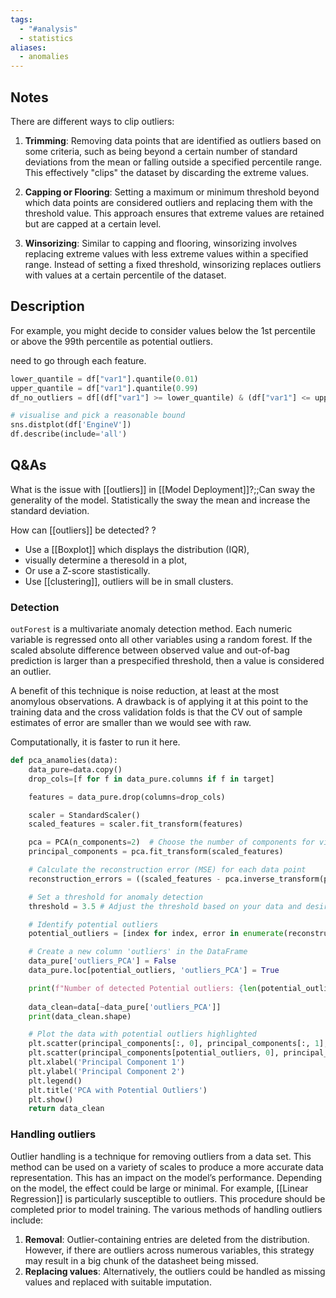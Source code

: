 ```yaml
---
tags:
  - "#analysis"
  - statistics
aliases:
  - anomalies
---
```


## Notes



There are different ways to clip outliers:

1. **Trimming**: Removing data points that are identified as outliers based on some criteria, such as being beyond a certain number of standard deviations from the mean or falling outside a specified percentile range. This effectively "clips" the dataset by discarding the extreme values.
    
2. **Capping or Flooring**: Setting a maximum or minimum threshold beyond which data points are considered outliers and replacing them with the threshold value. This approach ensures that extreme values are retained but are capped at a certain level.
    
3. **Winsorizing**: Similar to capping and flooring, winsorizing involves replacing extreme values with less extreme values within a specified range. Instead of setting a fixed threshold, winsorizing replaces outliers with values at a certain percentile of the dataset.
## Description

For example, you might decide to consider values below the 1st percentile or above the 99th percentile as potential outliers.

need to go through each feature.
```python
lower_quantile = df["var1"].quantile(0.01)
upper_quantile = df["var1"].quantile(0.99)
df_no_outliers = df[(df["var1"] >= lower_quantile) & (df["var1"] <= upper_quantile)]

# visualise and pick a reasonable bound
sns.distplot(df['EngineV'])
df.describe(include='all')
```

## Q&As

What is the issue with [[outliers]] in [[Model Deployment]]?;;Can sway the generality of the model. Statistically the sway the mean and increase the standard deviation.

How can [[outliers]] be detected?
?
- Use a [[Boxplot]] which displays the distribution (IQR),
- visually determine a theresold in a plot,
- Or use a Z-score stastistically.
- Use [[clustering]], outliers will be in small clusters.


### Detection

`outForest` is a multivariate anomaly detection method. Each numeric variable is regressed onto all other variables using a random forest. If the scaled absolute difference between observed value and out-of-bag prediction is larger than a prespecified threshold, then a value is considered an outlier.

A benefit of this technique is noise reduction, at least at the most anomylous observations. A drawback is of applying it at this point to the training data and the cross validation folds is that the CV out of sample estimates of error are smaller than we would see with raw.

Computationally, it is faster to run it here.

```python
def pca_anamolies(data):
    data_pure=data.copy()
    drop_cols=[f for f in data_pure.columns if f in target]

    features = data_pure.drop(columns=drop_cols)

    scaler = StandardScaler()
    scaled_features = scaler.fit_transform(features)

    pca = PCA(n_components=2)  # Choose the number of components for visualization
    principal_components = pca.fit_transform(scaled_features)

    # Calculate the reconstruction error (MSE) for each data point
    reconstruction_errors = ((scaled_features - pca.inverse_transform(principal_components)) ** 2).mean(axis=1)

    # Set a threshold for anomaly detection
    threshold = 3.5 # Adjust the threshold based on your data and desired sensitivity

    # Identify potential outliers
    potential_outliers = [index for index, error in enumerate(reconstruction_errors) if error > threshold]

    # Create a new column 'outliers' in the DataFrame
    data_pure['outliers_PCA'] = False
    data_pure.loc[potential_outliers, 'outliers_PCA'] = True

    print(f"Number of detected Potential outliers: {len(potential_outliers)}")
    
    data_clean=data[~data_pure['outliers_PCA']]
    print(data_clean.shape)

    # Plot the data with potential outliers highlighted
    plt.scatter(principal_components[:, 0], principal_components[:, 1], c='green', label='Normal Data')
    plt.scatter(principal_components[potential_outliers, 0], principal_components[potential_outliers, 1], c='red', label='Potential Outliers')
    plt.xlabel('Principal Component 1')
    plt.ylabel('Principal Component 2')
    plt.legend()
    plt.title('PCA with Potential Outliers')
    plt.show()
    return data_clean
```


### Handling outliers

Outlier handling is a technique for removing outliers from a data set. This method can be used on a variety of scales to produce a more accurate data representation. This has an impact on the model’s performance. Depending on the model, the effect could be large or minimal. For example, [[Linear Regression]] is particularly susceptible to outliers. This procedure should be completed prior to model training. The various methods of handling outliers include:

1. **Removal**: Outlier-containing entries are deleted from the distribution. However, if there are outliers across numerous variables, this strategy may result in a big chunk of the datasheet being missed.
2. **Replacing values**: Alternatively, the outliers could be handled as missing values and replaced with suitable imputation.

